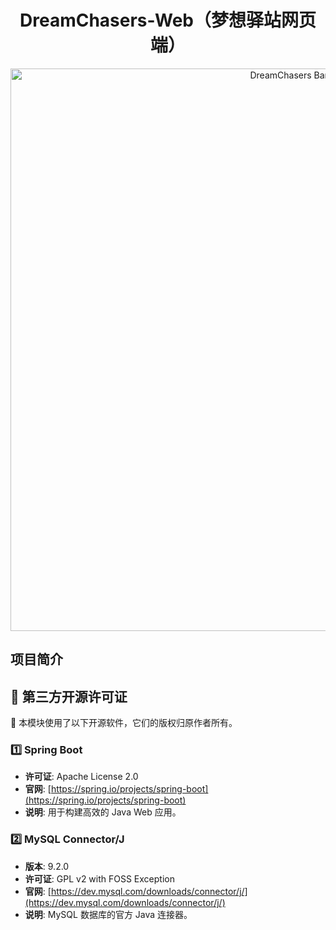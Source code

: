 <div align="center">
  <h1>DreamChasers-Web（梦想驿站网页端）</h1>
  <img src="../assets/banner.png" alt="DreamChasers Banner" width="900">
</div>

## 项目简介

## 📜 第三方开源许可证

📝 本模块使用了以下开源软件，它们的版权归原作者所有。

### 1️⃣ Spring Boot
- **许可证**: Apache License 2.0
- **官网**: [https://spring.io/projects/spring-boot](https://spring.io/projects/spring-boot)
- **说明**: 用于构建高效的 Java Web 应用。

### 2️⃣ MySQL Connector/J
- **版本**: 9.2.0
- **许可证**: GPL v2 with FOSS Exception
- **官网**: [https://dev.mysql.com/downloads/connector/j/](https://dev.mysql.com/downloads/connector/j/)
- **说明**: MySQL 数据库的官方 Java 连接器。

